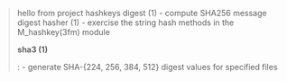 > hello from project hashkeys digest (1) - compute SHA256 message digest
> hasher (1) - exercise the string hash methods in the M\_hashkey(3fm)
> module
>
> **sha3 (1)**
>
> :   \- generate SHA-{224, 256, 384, 512} digest values for specified
>     files
